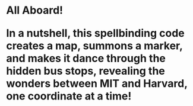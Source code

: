 <h1>All Aboard!</h>

<p>In a nutshell, this spellbinding code creates a map, summons a marker, and makes it dance through the hidden bus stops, revealing the wonders between MIT and Harvard, one coordinate at a time! </p>